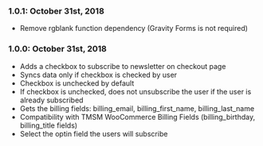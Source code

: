 ### 1.0.1: October 31st, 2018
* Remove rgblank function dependency (Gravity Forms is not required)

### 1.0.0: October 31st, 2018
* Adds a checkbox to subscribe to newsletter on checkout page
* Syncs data only if checkbox is checked by user
* Checkbox is unchecked by default
* If checkbox is unchecked, does not unsubscribe the user if the user is already subscribed
* Gets the billing fields: billing_email, billing_first_name, billing_last_name
* Compatibility with TMSM WooCommerce Billing Fields (billing_birthday, billing_title fields)
* Select the optin field the users will subscribe